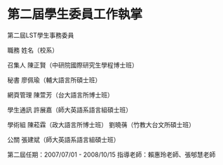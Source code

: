 # 第二屆學生委員工作執掌

第二屆LST學生事務委員

職務
姓名（校系）

召集人
陳正賢（中研院國際研究生學程博士班）

秘書
廖佩瑜（輔大語言所碩士班）

網頁管理
陳萱芳（台大語言所博士班）

學生通訊
許展嘉（師大英語系語言組碩士班）

學術組
陳菘霖（政大語言所博士班）
劉曉蒨（竹教大台文所碩士班）

公關
張建斌（師大英語系語言組碩士班）

第二屆任期：2007/07/01 - 2008/10/15
指導老師：賴惠玲老師、張郇慧老師